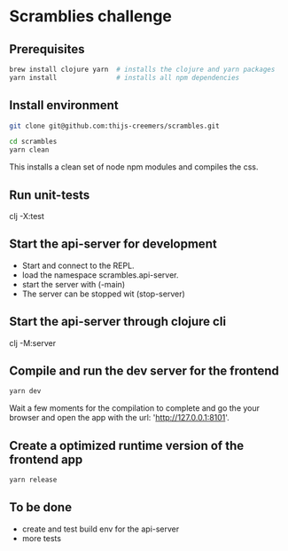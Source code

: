 # Scramblies challenge

## Prerequisites
```bash
brew install clojure yarn  # installs the clojure and yarn packages
yarn install               # installs all npm dependencies
```
## Install environment

```bash
git clone git@github.com:thijs-creemers/scrambles.git

cd scrambles
yarn clean
```
This installs a clean set of node npm modules and compiles the css.

## Run unit-tests

clj -X:test

## Start the api-server for development
- Start and connect to the REPL.
- load the namespace scrambles.api-server.
- start the server with (-main)
- The server can be stopped wit (stop-server)


## Start the api-server through clojure cli

clj -M:server

## Compile and run the dev server for the frontend
```bash
yarn dev
```
Wait a few moments for the compilation to complete and go the your browser and open
the app with the url: 'http://127.0.0.1:8101'.

## Create a optimized runtime version of the frontend app 
```bash
yarn release
```

## To be done
- create and test build env for the api-server
- more tests
